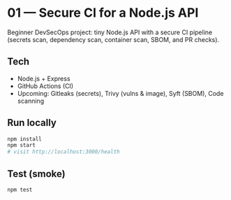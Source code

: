# 01 — Secure CI for a Node.js API

Beginner DevSecOps project: tiny Node.js API with a secure CI pipeline (secrets scan, dependency scan, container scan, SBOM, and PR checks).

## Tech
- Node.js + Express
- GitHub Actions (CI)
- Upcoming: Gitleaks (secrets), Trivy (vulns & image), Syft (SBOM), Code scanning

## Run locally
```bash
npm install
npm start
# visit http://localhost:3000/health
```

## Test (smoke)
```bash
npm test
```
